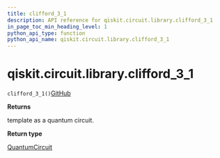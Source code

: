```yaml
---
title: clifford_3_1
description: API reference for qiskit.circuit.library.clifford_3_1
in_page_toc_min_heading_level: 1
python_api_type: function
python_api_name: qiskit.circuit.library.clifford_3_1
---
```


# qiskit.circuit.library.clifford\_3\_1

<span id="qiskit.circuit.library.clifford_3_1" />

`clifford_3_1()`[GitHub](https://github.com/qiskit/qiskit/tree/stable/0.20/qiskit/circuit/library/templates/clifford/clifford_3_1.py "view source code")

**Returns**

template as a quantum circuit.

**Return type**

[QuantumCircuit](qiskit.circuit.QuantumCircuit "qiskit.circuit.QuantumCircuit")

